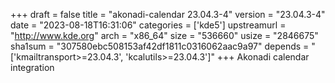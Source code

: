 +++
draft = false
title = "akonadi-calendar 23.04.3-4"
version = "23.04.3-4"
date = "2023-08-18T16:31:06"
categories = ['kde5']
upstreamurl = "http://www.kde.org"
arch = "x86_64"
size = "536660"
usize = "2846675"
sha1sum = "307580ebc508153af42df1811c0316062aac9a97"
depends = "['kmailtransport>=23.04.3', 'kcalutils>=23.04.3']"
+++
Akonadi calendar integration